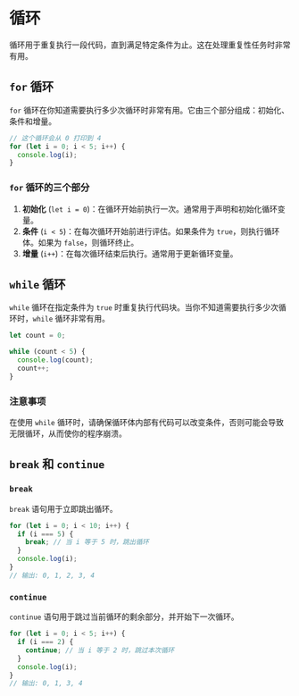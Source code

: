 # 循环

循环用于重复执行一段代码，直到满足特定条件为止。这在处理重复性任务时非常有用。

## `for` 循环

`for` 循环在你知道需要执行多少次循环时非常有用。它由三个部分组成：初始化、条件和增量。

```javascript
// 这个循环会从 0 打印到 4
for (let i = 0; i < 5; i++) {
  console.log(i);
}
```

### `for` 循环的三个部分

1.  **初始化** (`let i = 0`)：在循环开始前执行一次。通常用于声明和初始化循环变量。
2.  **条件** (`i < 5`)：在每次循环开始前进行评估。如果条件为 `true`，则执行循环体。如果为 `false`，则循环终止。
3.  **增量** (`i++`)：在每次循环结束后执行。通常用于更新循环变量。

## `while` 循环

`while` 循环在指定条件为 `true` 时重复执行代码块。当你不知道需要执行多少次循环时，`while` 循环非常有用。

```javascript
let count = 0;

while (count < 5) {
  console.log(count);
  count++;
}
```

### 注意事项

在使用 `while` 循环时，请确保循环体内部有代码可以改变条件，否则可能会导致无限循环，从而使你的程序崩溃。

## `break` 和 `continue`

### `break`

`break` 语句用于立即跳出循环。

```javascript
for (let i = 0; i < 10; i++) {
  if (i === 5) {
    break; // 当 i 等于 5 时，跳出循环
  }
  console.log(i);
}
// 输出: 0, 1, 2, 3, 4
```

### `continue`

`continue` 语句用于跳过当前循环的剩余部分，并开始下一次循环。

```javascript
for (let i = 0; i < 5; i++) {
  if (i === 2) {
    continue; // 当 i 等于 2 时，跳过本次循环
  }
  console.log(i);
}
// 输出: 0, 1, 3, 4
```
